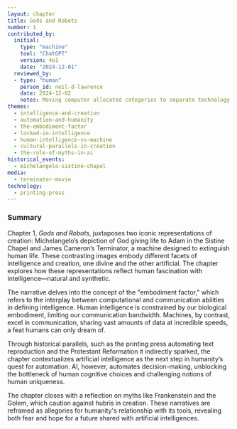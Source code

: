 ```yaml
---
layout: chapter
title: Gods and Robots
number: 1
contributed_by:
  initial:
    type: "machine"
    tool: "ChatGPT"
    version: 4o1
    date: "2024-12-01"
  reviewed_by:
  - type: "human"
	person_id: neil-d-lawrence
	date: 2024-12-02
	notes: Moving computer allocated categories to separate technology and media and to merge reflections.
themes:
  - intelligence-and-creation
  - automation-and-humanity
  - the-embodiment-factor
  - locked-in-intelligence
  - human-intelligence-vs-machine
  - cultural-parallels-in-creation
  - the-role-of-myths-in-ai
historical_events:
  - michelangelo-sistine-chapel
media:
  - terminator-movie
technology:
  - printing-press
---
```


### Summary

Chapter 1, *Gods and Robots*, juxtaposes two iconic representations of creation: Michelangelo’s depiction of God giving life to Adam in the Sistine Chapel and James Cameron’s Terminator, a machine designed to extinguish human life. These contrasting images embody different facets of intelligence and creation, one divine and the other artificial. The chapter explores how these representations reflect human fascination with intelligence—natural and synthetic.

The narrative delves into the concept of the "embodiment factor," which refers to the interplay between computational and communication abilities in defining intelligence. Human intelligence is constrained by our biological embodiment, limiting our communication bandwidth. Machines, by contrast, excel in communication, sharing vast amounts of data at incredible speeds, a feat humans can only dream of.

Through historical parallels, such as the printing press automating text reproduction and the Protestant Reformation it indirectly sparked, the chapter contextualizes artificial intelligence as the next step in humanity’s quest for automation. AI, however, automates decision-making, unblocking the bottleneck of human cognitive choices and challenging notions of human uniqueness.

The chapter closes with a reflection on myths like Frankenstein and the Golem, which caution against hubris in creation. These narratives are reframed as allegories for humanity's relationship with its tools, revealing both fear and hope for a future shared with artificial intelligences.

